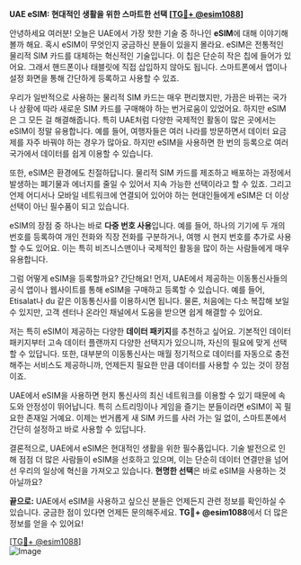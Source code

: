 **UAE eSIM: 현대적인 생활을 위한 스마트한 선택 [[TG💪+ @esim1088](https://t.me/s/esim1088)]**

안녕하세요 여러분! 오늘은 UAE에서 가장 핫한 기술 중 하나인 **eSIM**에 대해 이야기해볼까 해요. 혹시 eSIM이 무엇인지 궁금하신 분들이 있을지 몰라요. eSIM은 전통적인 물리적 SIM 카드를 대체하는 혁신적인 기술입니다. 이 칩은 단순히 작은 칩에 들어가 있어요. 그래서 핸드폰이나 태블릿에 직접 삽입하지 않아도 됩니다. 스마트폰에서 앱이나 설정 화면을 통해 간단하게 등록하고 사용할 수 있죠.

우리가 일반적으로 사용하는 물리적 SIM 카드는 매우 편리했지만, 가끔은 바뀌는 국가나 상황에 따라 새로운 SIM 카드를 구매해야 하는 번거로움이 있었어요. 하지만 eSIM은 그 모든 걸 해결해줍니다. 특히 UAE처럼 다양한 국제적인 활동이 많은 곳에서는 eSIM이 정말 유용합니다. 예를 들어, 여행자들은 여러 나라를 방문하면서 데이터 요금제를 자주 바꿔야 하는 경우가 많아요. 하지만 eSIM을 사용하면 한 번의 등록으로 여러 국가에서 데이터를 쉽게 이용할 수 있습니다.

또한, eSIM은 환경에도 친절하답니다. 물리적 SIM 카드를 제조하고 배포하는 과정에서 발생하는 폐기물과 에너지를 줄일 수 있어서 지속 가능한 선택이라고 할 수 있죠. 그리고 언제 어디서나 모바일 네트워크에 연결되어 있어야 하는 현대인들에게 eSIM은 더 이상 선택이 아닌 필수품이 되고 있습니다.

eSIM의 장점 중 하나는 바로 **다중 번호 사용**입니다. 예를 들어, 하나의 기기에 두 개의 번호를 등록하여 개인 전화와 직장 전화를 구분하거나, 여행 시 현지 번호를 추가로 사용할 수도 있어요. 이는 특히 비즈니스맨이나 국제적인 활동을 많이 하는 사람들에게 매우 유용합니다.

그럼 어떻게 eSIM을 등록할까요? 간단해요! 먼저, UAE에서 제공하는 이동통신사들의 공식 앱이나 웹사이트를 통해 eSIM을 구매하고 등록할 수 있습니다. 예를 들어, Etisalat나 du 같은 이동통신사를 이용하시면 됩니다. 물론, 처음에는 다소 복잡해 보일 수 있지만, 고객 센터나 온라인 채널에서 도움을 받으면 쉽게 해결할 수 있어요.

저는 특히 eSIM이 제공하는 다양한 **데이터 패키지**를 추천하고 싶어요. 기본적인 데이터 패키지부터 고속 데이터 플랜까지 다양한 선택지가 있으니까, 자신의 필요에 맞게 선택할 수 있답니다. 또한, 대부분의 이동통신사는 매월 정기적으로 데이터를 자동으로 충전해주는 서비스도 제공하니까, 언제든지 필요한 만큼 데이터를 사용할 수 있는 것이 장점이죠.

UAE에서 eSIM을 사용하면 현지 통신사의 최신 네트워크를 이용할 수 있기 때문에 속도와 안정성이 뛰어납니다. 특히 스트리밍이나 게임을 즐기는 분들이라면 eSIM이 꼭 필요한 존재일 거예요. 이제는 번거롭게 새 SIM 카드를 사러 가는 일 없이, 스마트폰에서 간단히 설정하고 바로 사용할 수 있답니다.

결론적으로, UAE에서 eSIM은 현대적인 생활을 위한 필수품입니다. 기술 발전으로 인해 점점 더 많은 사람들이 eSIM을 선호하고 있으며, 이는 단순히 데이터 연결만을 넘어선 우리의 일상에 혁신을 가져오고 있습니다. **현명한 선택**은 바로 eSIM을 사용하는 것 아닐까요?

**끝으로:** UAE에서 eSIM을 사용하고 싶으신 분들은 언제든지 관련 정보를 확인하실 수 있습니다. 궁금한 점이 있다면 언제든 문의해주세요. **TG💪+ @esim1088**에서 더 많은 정보를 얻을 수 있어요! 

[[TG💪+ @esim1088](https://t.me/s/esim1088)]  
![Image](https://i.postimg.cc/Y0z9fWf4/image.png)